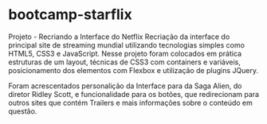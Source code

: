 # bootcamp-starflix
Projeto - Recriando a Interface do Netflix
Recriação da interface do principal site de streaming mundial utilizando tecnologias simples como HTML5, CSS3 e JavaScript. Nesse projeto foram colocados em prática estruturas de um layout, técnicas de CSS3 com containers e variáveis, posicionamento dos elementos com Flexbox e utilização de plugins JQuery.



Foram acrescentados personalição da Interface para da Saga Alien, do diretor Ridley Scott, e funcionalidade para os botões, que redirecionam para outros sites que contém Trailers e mais informações sobre o conteúdo em questão.
